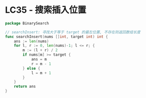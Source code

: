 # LC35 - 搜索插入位置

```go title="SearchInsertPosition.go" linenums="1"
package BinarySearch

// searchInsert: 寻找大于等于 target 的最左位置, 不存在则返回数组长度
func searchInsert(nums []int, target int) int {
	ans := len(nums)
	for l, r := 0, len(nums)-1; l <= r; {
		m := (l + r) / 2
		if nums[m] >= target {
			ans = m
			r = m - 1
		} else {
			l = m + 1
		}
	}
	return ans
}
```

